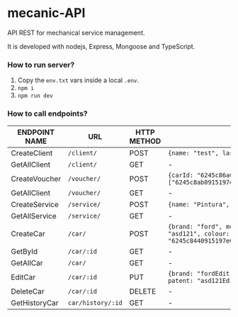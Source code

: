 # mecanic-API
API REST for mechanical service management.


It is developed with nodejs, Express, Mongoose and TypeScript.

### How to run server?

1. Copy the `env.txt` vars inside a local `.env`.
2. `npm i`
3. `npm run dev`
  
### How to call endpoints?
| ENDPOINT NAME  | URL              | HTTP METHOD | BODY                                                                    |
| -------------- | ---------------- | ----------- | ----------------------------------------------------------------------- |
| CreateClient          | `/client/`    | POST        | `{name: "test", lastName: "Test"}`                                            |
| GetAllClient       | `/client/` | GET         | -    
| CreateVoucher       | `/voucher/` | POST         | `{carId: "6245c86a0915197e08feb2b8", services: ["6245c8ab0915197e08feb2c0","6245c8ab0915197e08feb2c52"]}`                                            |      
| GetAllClient       | `/voucher/` | GET         | - 
| CreateService       | `/service/` | POST         | `{name: "Pintura", price: "300"}` 
| GetAllService       | `/service/` | GET         | - 
| CreateCar       | `/car/` | POST         | `{brand: "ford", model: "focus", year: "2012", patent: "asd121", colour: "blanco", clientId: "6245c8440915197e08feb2b6"}` 
| GetById       | `/car/:id` | GET         | - 
| GetAllCar       | `/car/` | GET         | - 
| EditCar       | `/car/:id` | PUT         | `{brand: "fordEdit", model: "focusEdit", year: "2012Edit", patent: "asd121Edit", colour: "blancoEdit"}`  
| DeleteCar       | `/car/:id` | DELETE         | - 
| GetHistoryCar       | `car/history/:id` | GET         | - 
